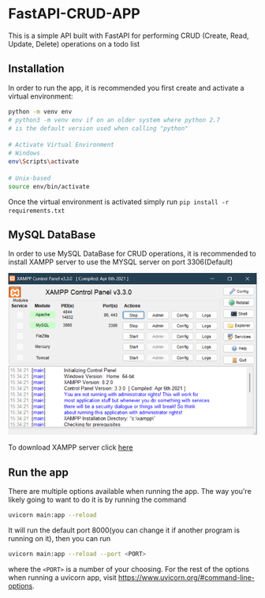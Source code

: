 # FastAPI-CRUD-APP
This is a simple API built with FastAPI for performing CRUD (Create, Read, Update, Delete) operations on a todo list

## Installation
In order to run the app, it is recommended you first create and activate a virtual environment:
```bash
python -m venv env
# python3 -m venv env if on an older system where python 2.7
# is the default version used when calling "python"

# Activate Virtual Environment
# Windows
env\Scripts\activate

# Unix-based
source env/bin/activate
```
Once the virtual environment is activated simply run `pip install -r requirements.txt`
## MySQL DataBase
In order to use MySQL DataBase for CRUD operations, it is recommended to install XAMPP server to use the MYSQL server on port 3306(Default)

![alt text](https://github.com/sahith0007/FastAPI-CRUD-APP/blob/main/Screenshot%20(60).png?raw=true)

To download XAMPP server click [here](https://www.apachefriends.org/download.html)


## Run the app
There are multiple options available when running the app.
The way you're likely going to want to do it is by running the command
```bash
uvicorn main:app --reload
```

It will run the default port 8000(you can change it if another program is running on it), then you can run
```bash
uvicorn main:app --reload --port <PORT>
```
where the `<PORT>` is a number of your choosing.
For the rest of the options when running a uvicorn app, visit https://www.uvicorn.org/#command-line-options.
